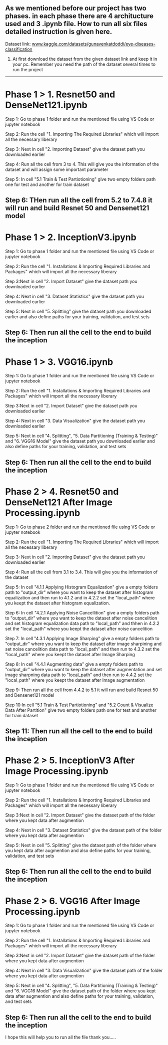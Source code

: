 As we mentioned before our project has two phases. in each phase there are 4 architucture used and 3 .ipynb file.
How to run all six files detailed instruction is given here.
------------------------------------------------------------------------------------------------------------------
Dataset link: www.kaggle.com/datasets/gunavenkatdoddi/eye-diseases-classification

1. At first download the dataset from the given dataset link and keep it in your pc. Remember you need the path of the dataset several times to run the project
------------------------------------------------------------------------------------------------------------------
# Phase 1 > 1. Resnet50 and DenseNet121.ipynb

Step 1: Go to phase 1 folder and run the mentioned file using VS Code or jupyter notebook

Step 2: Run the cell "1. Importing The Required Libraries" which will import all the necessary liberary

Step 3: Next in cell "2. Importing Dataset" give the dataset path you downloaded earlier

Step 4: Run all the cell from 3 to 4. This will give you the information of the dataset and will assign some important parameter

Step 5: In cell "5.1 Train & Test Partiotioning" give two empty folders path one for test and another for train dataset

Step 6: THen run all the cell from 5.2 to 7.4.8 it will run and build Resnet 50 and Densenet121 model
------------------------------------------------------------------------------------------------------------------
# Phase 1 > 2. InceptionV3.ipynb

Step 1: Go to phase 1 folder and run the mentioned file using VS Code or jupyter notebook

Step 2: Run the cell "1. Installations & Importing Required Libraries and Packages" which will import all the necessary liberary

Step 3:Next in cell "2. Import Dataset" give the dataset path you downloaded earlier

Step 4: Next in cell "3. Dataset Statistics" give the dataset path you downloaded earlier

Step 5: Next in cell "5. Splitting" give the dataset path you downloaded earlier and also define paths for your training, validation, and test sets

Step 6: Then run all the cell to the end to build the inception 
------------------------------------------------------------------------------------------------------------------
# Phase 1 > 3. VGG16.ipynb

Step 1: Go to phase 1 folder and run the mentioned file using VS Code or jupyter notebook

Step 2: Run the cell "1. Installations & Importing Required Libraries and Packages" which will import all the necessary liberary

Step 3:Next in cell "2. Import Dataset" give the dataset path you downloaded earlier

Step 4: Next in cell "3. Data Visualization" give the dataset path you downloaded earlier

Step 5: Next in cell "4. Splitting", "5. Data Partitioning (Training & Testing)" and "6. VGG16 Model" give the dataset path you downloaded earlier and also define paths for your training, validation, and test sets

Step 6: Then run all the cell to the end to build the inception 
------------------------------------------------------------------------------------------------------------------
# Phase 2 > 4. Resnet50 and DenseNet121 After Image Processing.ipynb
Step 1: Go to phase 2 folder and run the mentioned file using VS Code or jupyter notebook

Step 2: Run the cell "1. Importing The Required Libraries" which will import all the necessary liberary

Step 3: Next in cell "2. Importing Dataset" give the dataset path you downloaded earlier

Step 4: Run all the cell from 3.1 to 3.4. This will give you the information of the dataset

Step 5: In cell "4.1.1 Applying Histogram Equalization" give a empty folders path to "output_dir" where you want to keep the dataset after histogram equalization and then run to 4.1.2 and in 4.2.2 set the "local_path" where you keept the dataset after histogram equalization.

Step 6: In cell "4.2.1 Applying Noise Cancellition" give a empty folders path to "output_dir" where you want to keep the dataset after noise cancelition and set histogram equalization data path to "local_path" and thhen in 4.2.2 set the "local_path" where you keept the dataset after noise cancelition

Step 7: In cell "4.3.1 Applying Image Sharping" give a empty folders path to "output_dir" where you want to keep the dataset after image sharpining and set noise cancelition data path to "local_path" and then run to 4.3.2 set the "local_path" where you keept the dataset after Image Sharping

Step 8: In cell "4.4.1 Augmenting data" give a empty folders path to "output_dir" where you want to keep the dataset after augmentation and set image sharpning data path to "local_path" and then run to 4.4.2 set the "local_path" where you keept the dataset after Image augmentation

Step 9: Then run all the cell from 4.4.2 to 5.1 it will run and build Resnet 50 and Densenet121 model

Step 10:In cell "5.1 Train & Test Partiotioning" and "5.2 Count & Visualize Data After Partition" give two empty folders path one for test and another for train dataset

Step 11: Then run all the cell to the end to build the inception 
------------------------------------------------------------------------------------------------------------------
# Phase 2 > 5. InceptionV3 After Image Processing.ipynb
Step 1: Go to phase 1 folder and run the mentioned file using VS Code or jupyter notebook

Step 2: Run the cell "1. Installations & Importing Required Libraries and Packages" which will import all the necessary liberary

Step 3:Next in cell "2. Import Dataset" give the dataset path of the folder where you kept data after augmention

Step 4: Next in cell "3. Dataset Statistics" give the dataset path of the folder where you kept data after augmention

Step 5: Next in cell "5. Splitting" give the dataset path of the folder where you kept data after augmention and also define paths for your training, validation, and test sets

Step 6: Then run all the cell to the end to build the inception 
------------------------------------------------------------------------------------------------------------------
# Phase 2 > 6. VGG16 After Image Processing.ipynb
Step 1: Go to phase 1 folder and run the mentioned file using VS Code or jupyter notebook

Step 2: Run the cell "1. Installations & Importing Required Libraries and Packages" which will import all the necessary liberary

Step 3:Next in cell "2. Import Dataset" give the dataset path of the folder where you kept data after augmention

Step 4: Next in cell "3. Data Visualization" give the dataset path of the folder where you kept data after augmention

Step 5: Next in cell "4. Splitting", "5. Data Partitioning (Training & Testing)" and "6. VGG16 Model" give the dataset path of the folder where you kept data after augmention and also define paths for your training, validation, and test sets

Step 6: Then run all the cell to the end to build the inception 
------------------------------------------------------------------------------------------------------------------
I hope this will help you to run all the file thank you.....